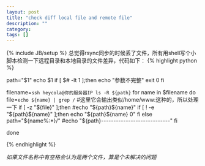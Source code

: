```yaml
---
layout: post
title: "check diff local file and remote file"
description: ""
category: 
tags: []
---
```

{% include JB/setup %}
总觉得rsync同步的时候丢了文件，所有用shell写个小脚本检测一下远程目录和本地目录的文件差异，代码如下：
{% highlight python %}

path="$1"
echo $1
if [ $# -lt 1 ];then
    echo "参数不完整"
    exit 0
fi

filename=`ssh heycola@你的服务器IP ls -R ${path}`
for name in $filename
do
    file=`echo ${name} | grep /`        #这里它会输出类似/home/www:这种的，所以处理一下
    if [ -z "${file}" ];then
        #echo "${path}${name}"
        if [ ! -e "${path}${name}" ];then
            echo "${path}${name} 0"
        fi
    else
        path="${name%:*}/"
        #echo "${path}----------------------------"
    fi
   
done

{% endhighlight %}

*如果文件名称中有空格会认为是两个文件，算是个未解决的问题*
